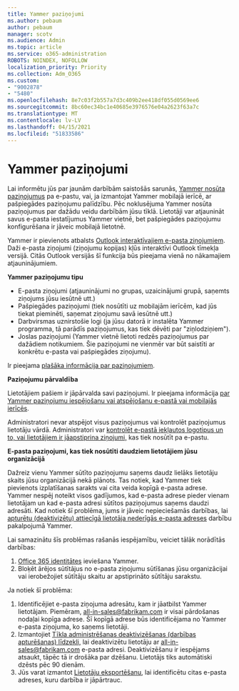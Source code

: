 ```yaml
---
title: Yammer paziņojumi
ms.author: pebaum
author: pebaum
manager: scotv
ms.audience: Admin
ms.topic: article
ms.service: o365-administration
ROBOTS: NOINDEX, NOFOLLOW
localization_priority: Priority
ms.collection: Adm_O365
ms.custom:
- "9002878"
- "5480"
ms.openlocfilehash: 8e7c03f2b557a7d3c409b2ee418df055d0569ee6
ms.sourcegitcommit: 8bc60ec34bc1e40685e3976576e04a2623f63a7c
ms.translationtype: MT
ms.contentlocale: lv-LV
ms.lasthandoff: 04/15/2021
ms.locfileid: "51833586"
---
```

# <a name="notifications-in-yammer"></a>Yammer paziņojumi

Lai informētu jūs par jaunām darbībām saistošās sarunās, [Yammer nosūta paziņojumus](https://support.microsoft.com/en-gb/office/enable-or-disable-yammer-email-and-phone-notifications-93e530e0-189f-4768-8f28-7683d48cc996) pa e-pastu, vai, ja izmantojat Yammer mobilajā ierīcē, ar pašpiegādes paziņojumu palīdzību. Pēc noklusējuma Yammer nosūta paziņojumus par dažādu veidu darbībām jūsu tīklā. Lietotāji var atjaunināt savus e-pasta iestatījumus Yammer vietnē, bet pašpiegādes paziņojumu konfigurēšana ir jāveic mobilajā lietotnē. 

Yammer ir pievienots atbalsts [Outlook interaktīvajiem e-pasta ziņojumiem](https://techcommunity.microsoft.com/t5/outlook-blog/interactive-yammer-emails-in-outlook-on-the-web-are-here/ba-p/1209420). Daži e-pasta ziņojumi (ziņojumu kopijas) kļūs interaktīvi Outlook tīmekļa versijā. Citās Outlook versijās šī funkcija būs pieejama vienā no nākamajiem atjauninājumiem.

**Yammer paziņojumu tipu**

- E-pasta ziņojumi (atjauninājumi no grupas, uzaicinājumi grupā, saņemts ziņojums jūsu iesūtnē utt.)
- Pašpiegādes paziņojumi (tiek nosūtīti uz mobilajām ierīcēm, kad jūs tiekat pieminēti, saņemat ziņojumu savā iesūtnē utt.)
- Darbvirsmas uznirstošie logi (ja jūsu datorā ir instalēta Yammer programma, tā parādīs paziņojumus, kas tiek dēvēti par "ziņlodziņiem").
- Joslas paziņojumi (Yammer vietnē lietoti redzēs paziņojumus par dažādiem notikumiem. Šie paziņojumi ne vienmēr var būt saistīti ar konkrētu e-pasta vai pašpiegādes ziņojumu).

Ir pieejama [plašāka informācija par paziņojumiem](https://support.microsoft.com/en-gb/office/enable-or-disable-yammer-email-and-phone-notifications-93e530e0-189f-4768-8f28-7683d48cc996).

**Paziņojumu pārvaldība**

Lietotājiem pašiem ir jāpārvalda savi paziņojumi. Ir pieejama informācija [par Yammer paziņojumu iespējošanu vai atspējošanu e-pastā vai mobilajās ierīcēs](https://support.microsoft.com/en-gb/office/enable-or-disable-yammer-email-and-phone-notifications-93e530e0-189f-4768-8f28-7683d48cc996). 

Administratori nevar atspējot visus paziņojumus vai kontrolēt paziņojumus lietotāju vārdā. Administratori var [kontrolēt e-pastā iekļautos logotipus un to, vai lietotājiem ir jāapstiprina ziņojumi,](https://docs.microsoft.com/yammer/configure-your-yammer-network/configure-email-and-yammer) kas tiek nosūtīt pa e-pastu.

**E-pasta paziņojumi, kas tiek nosūtīti daudziem lietotājiem jūsu organizācijā**

Dažreiz vienu Yammer sūtīto paziņojumu saņems daudz lielāks lietotāju skaits jūsu organizācijā nekā plānots. Tas notiek, kad Yammer tiek pievienots izplatīšanas sarakts vai cita veida kopīgā e-pasta adrese. Yammer nespēj noteikt visos gadījumos, kad e-pasta adrese pieder vienam lietotājam un kad e-pasta adresi sūtītos paziņojumus saņems daudzi adresāti. Kad notiek šī problēma, jums ir jāveic nepieciešamās darbības, lai [apturētu (deaktivizētu) attiecīgā lietotāja nederīgās e-pasta adreses](https://docs.microsoft.com/yammer/manage-yammer-users/add-block-or-remove-users#remove-users) darbību pakalpojumā Yammer. 

Lai samazinātu šīs problēmas rašanās iespējamību, veiciet tālāk norādītās darbības:

1. [Office 365 identitātes](https://docs.microsoft.com/yammer/configure-your-yammer-network/enforce-office-365-identity) ieviešana Yammer.
2. Bloķēt ārējos sūtītājus no e-pasta ziņojumu sūtīšanas jūsu organizācijai vai ierobežojiet sūtītāju skaitu ar apstiprināto sūtītāju sarakstu.

Ja notiek šī problēma:

1. Identificējiet e-pasta ziņojuma adresātu, kam ir jāatbilst Yammer lietotājam. Piemēram, all-in-sales@fabrikam.com ir visai pārdošanas nodaļai kopīga adrese. Šī kopīgā adrese būs identificējama no Yammer e-pasta ziņojuma, ko saņems lietotāji.
2. Izmantojiet [Tīkla administrēšanas deaktivizēšanas (darbības apturēšanas) līdzekli,](https://docs.microsoft.com/yammer/manage-yammer-users/add-block-or-remove-users#remove-users) lai deaktivizētu lietotāju ar all-in-sales@fabrikam.com e-pasta adresi. Deaktivizēšanu ir iespējams atsaukt, tāpēc tā ir drošāka par dzēšanu. Lietotājs tiks automātiski dzēsts pēc 90 dienām.
3. Jūs varat izmantot [Lietotāju eksportēšanu](https://docs.microsoft.com/yammer/manage-security-and-compliance/export-yammer-enterprise-data#ExportUsers), lai identificētu citas e-pasta adreses, kuru darbība ir jāpārtrauc.
